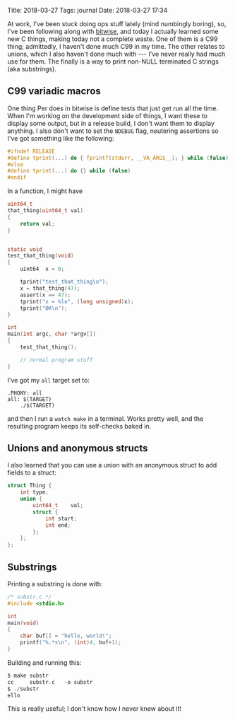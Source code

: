 Title: 2018-03-27
Tags: journal
Date: 2018-03-27 17:34

At work, I've been stuck doing ops stuff lately (mind numbingly boring), so,
I've been following along with
[bitwise](https://github.com/pervognsen/bitwise), and today I actually learned
some new C things, making today not a complete waste. One of them is a C99
thing; admittedly, I haven't done much C99 in my time. The other relates to
unions, which I also haven't done much with --- I've never really had much use
for them. The finally is a way to print non-NULL terminated C strings (aka
substrings).

## C99 variadic macros

One thing Per does in bitwise is define tests that just get run all the time.
When I'm working on the development side of things, I want these to display
some output, but in a release build, I don't want them to display anything. I
also don't want to set the `NDEBUG` flag, neutering assertions so I've got
something like the following:

```c
#ifndef RELEASE
#define tprint(...)	do { fprintf(stderr, __VA_ARGS__); } while (false)
#else
#define tprint(...)	do {} while (false)
#endif
```

In a function, I might have

```c
uint64_t
that_thing(uint64_t val)
{
	return val;
}


static void
test_that_thing(void)
{
	uint64	x = 0;

	tprint("test_that_thing\n");
	x = that_thing(47);
	assert(x == 47);
	tprint("x = %lu", (long unsigned)x);
	tprint("OK\n");
}

int
main(int argc, char *argv[])
{
	test_that_thing();

	// normal program stuff
}
```

I've got my `all` target set to:

```make
.PHONY: all
all: $(TARGET)
	./$(TARGET)
```

and then I run a `watch make` in a terminal. Works pretty well, and the
resulting program keeps its self-checks baked in.

## Unions and anonymous structs

I also learned that you can use a union with an anonymous struct to add fields
to a struct:

```c
struct Thing {
	int	type;
	union {
		uint64_t	val;
		struct {
			int start;
			int end;
		};
	};
};
```

## Substrings

Printing a substring is done with:

```c
/* substr.c */
#include <stdio.h>

int
main(void)
{
	char buf[] = "hello, world!";
	printf("%.*s\n", (int)4, buf+1);
}
```

Building and running this:

```c
$ make substr
cc     substr.c   -o substr
$ ./substr
ello
```

This is really useful; I don't know how I never knew about it!